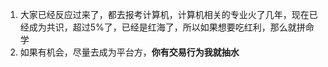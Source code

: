 1. 大家已经反应过来了，都去报考计算机，计算机相关的专业火了几年，现在已经成为共识，超过5%了，已经是红海了，所以如果想要吃红利，那么就拼命学
2. 如果有机会，尽量去成为平台方，**你有交易行为我就抽水**